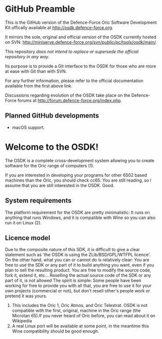 # GitHub Preamble

This is the GitHub version of the Defence-Force Oric Software Development Kit offically available at http://osdk.defence-force.org.

It mirrors the sole, original and official version of the OSDK currently hosted on SVN: http://miniserve.defence-force.org/svn/public/pc/tools/osdk/main/.

This repository *does not intend to replace or supersede the official repository in any way*.

Its purpose is to provide a Git interface to the OSDK for those who are more at ease with Git than with SVN.

For any further information, please refer to the official documentation available from the first above link.

Discussions regarding evolution of the OSDK take place on the Defence-Force forums at http://forum.defence-force.org/index.php.

## Planned GitHub developments

* macOS support.

# Welcome to the OSDK!

The OSDK is a complete cross-development system allowing you to create software for the Oric range of computers (1).

If you are interested in developing your programs for other 6502 based machines than the Oric, you should check cc65.
You are still reading, so I assume that you are still interested in the OSDK. Good.

## System requirements

The platform requirement for the OSDK are pretty minimalistic: It runs on anything that runs Windows, and it is compatible with Wine so you can also run it on Linux (2).

## Licence model

Due to the composite nature of this SDK, it is difficult to give a clear statement such as 'the OSDK is using the ZLib/BSD/GPL/WTFPL licence'. 
On the other hand, what you can or cannot do is relatively clear:
You are free to use the SDK or any part of it to build anything you want, even if you plan to sell the resulting product.
You are free to modify the source code, fork it, extend it, etc...
Reselling the actual source code of the SDK or any part of it, is not allowed
The spirit is simple: Some people have been working for free to provide you with all that, you are free to use it for your own projects (commercial or not), but don't resell other's people work or pretend it was yours.

1) This includes the Oric 1, Oric Atmos, and Oric Telestrat. OSDK is not compatible with the first, original, machine in the Oric range (the Microtan 65).If you never heard of Oric before, you can read about it on Wikipedia
2) A real Linux port will be available at some point, in the meantime this Wine compatibility should be good enough.
